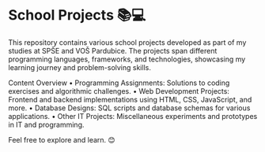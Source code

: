 # School Projects 📚💻

This repository contains various school projects developed as part of my studies at SPŠE and VOŠ Pardubice. The projects span different programming languages, frameworks, and technologies, showcasing my learning journey and problem-solving skills.

Content Overview
	•	Programming Assignments: Solutions to coding exercises and algorithmic challenges.
	•	Web Development Projects: Frontend and backend implementations using HTML, CSS, JavaScript, and more.
	•	Database Designs: SQL scripts and database schemas for various applications.
	•	Other IT Projects: Miscellaneous experiments and prototypes in IT and programming.

Feel free to explore and learn. 😊
